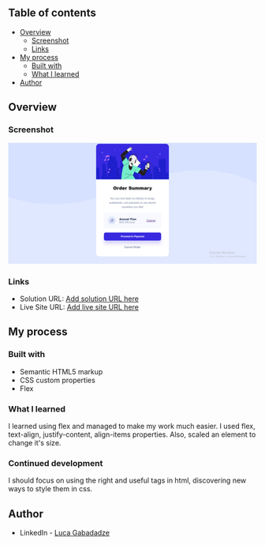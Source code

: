 ## Table of contents

- [Overview](#overview)
  - [Screenshot](#screenshot)
  - [Links](#links)
- [My process](#my-process)
  - [Built with](#built-with)
  - [What I learned](#what-i-learned)
- [Author](#author)


## Overview

### Screenshot

![](order-summary-screenshot.png)



### Links

- Solution URL: [Add solution URL here](https://github.com/gabadadzeluca/order-summary-component)
- Live Site URL: [Add live site URL here](https://gabadadzeluca.github.io/order-summary-component/)

## My process

### Built with

- Semantic HTML5 markup
- CSS custom properties
- Flex


### What I learned

I learned using flex and managed to make my work much easier. I used flex, text-align, justify-content, align-items properties. Also, scaled an element to change it's size.


### Continued development
 
I should focus on using the right and useful tags in html, discovering new ways to style them in css.



## Author

- LinkedIn - [Luca Gabadadze](https://www.linkedin.com/in/luca-gabadadze-6068b324a/)

